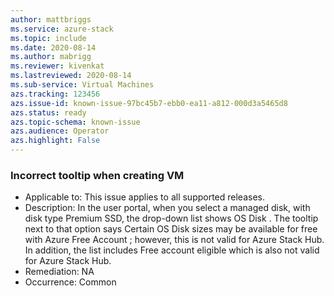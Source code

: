 ```yaml
---
author: mattbriggs
ms.service: azure-stack
ms.topic: include
ms.date: 2020-08-14
ms.author: mabrigg
ms.reviewer: kivenkat
ms.lastreviewed: 2020-08-14
ms.sub-service: Virtual Machines
azs.tracking: 123456
azs.issue-id: known-issue-97bc45b7-ebb0-ea11-a812-000d3a5465d8
azs.status: ready
azs.topic-schema: known-issue
azs.audience: Operator
azs.highlight: False
---
```

### Incorrect tooltip when creating VM

- Applicable to: This issue applies to all supported releases.
- Description: In the user portal, when you select a managed disk, with disk type Premium SSD, the drop-down list shows OS Disk . The tooltip next to that option says Certain OS Disk sizes may be available for free with Azure Free Account ; however, this is not valid for Azure Stack Hub. In addition, the list includes Free account eligible which is also not valid for Azure Stack Hub. 
- Remediation: NA
- Occurrence: Common